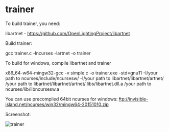 # trainer
To build trainer, you need:

libartnet - https://github.com/OpenLightingProject/libartnet

Build trainer:

gcc trainer.c -lncurses -lartnet -o trainer

To build for windows, compile libartnet and trainer 

x86_64-w64-mingw32-gcc -v simple.c -o trainer.exe -std=gnu11 -I/your path to ncurses/include/ncursesw/ -I/your path to libartnet/libartnet/artnet/  /your path to libartnet/libartnet/artnet/.libs/libartnet.dll.a /your path to ncurses/lib/libncursesw.a


You can use precompiled 64bit ncurses for windows:
ftp://invisible-island.net/ncurses/win32/mingw64-20151010.zip

Screenshot:

![trainer](https://cloud.githubusercontent.com/assets/3680926/10712981/aa143b58-7aab-11e5-9ca8-b8eb8b8094d7.png)


